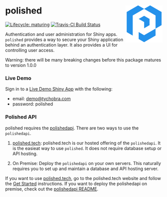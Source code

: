 # polished <img src="inst/assets/images/polished_logo_transparent.png" align="right" width="120" />

[![Lifecycle:
maturing](https://img.shields.io/badge/lifecycle-maturing-blue.svg)](https://www.tidyverse.org/lifecycle/#maturing) [![Travis-CI Build Status](https://travis-ci.org/Tychobra/polished.svg?branch=master)](https://travis-ci.org/tychobra/polished)

Authentication and user administration for Shiny apps.  `polished` provides a way to secure your Shiny application behind an authentication layer.  It also provides a UI for controlling user access. 

Warning: there will be many breaking changes before this package matures to version 1.0.0

### Live Demo

Sign in to a [Live Demo Shiny App](https://tychobra.shinyapps.io/polished_example_01) with the following:

 - email: demo@tychobra.com
 - password: polished

### Polished API

polished requires the [polishedapi](https://github.com/Tychobra/polishedapi).  There are two ways to use the `polishedapi`.

1. [polished.tech](https://polished.tech): polished.tech is our hosted offering of the `polishedapi`.  It is the easieat way to use `polished`.  It does not require database setup or API hosting.  

2. On Premise: Deploy the `polishedapi` on your own servers.  This naturally requires you to set up and maintain a database and API hosting server.

If you want to use [polished.tech](https://polished.tech), go to the polished.tech website and follow the [Get Started](https://polished.tech/docs/get-started) instructions.  If you want to deploy the polishedapi on premise, check out the [polishedapi README](https://github.com/Tychobra/polishedapi/blob/master/README.md).
